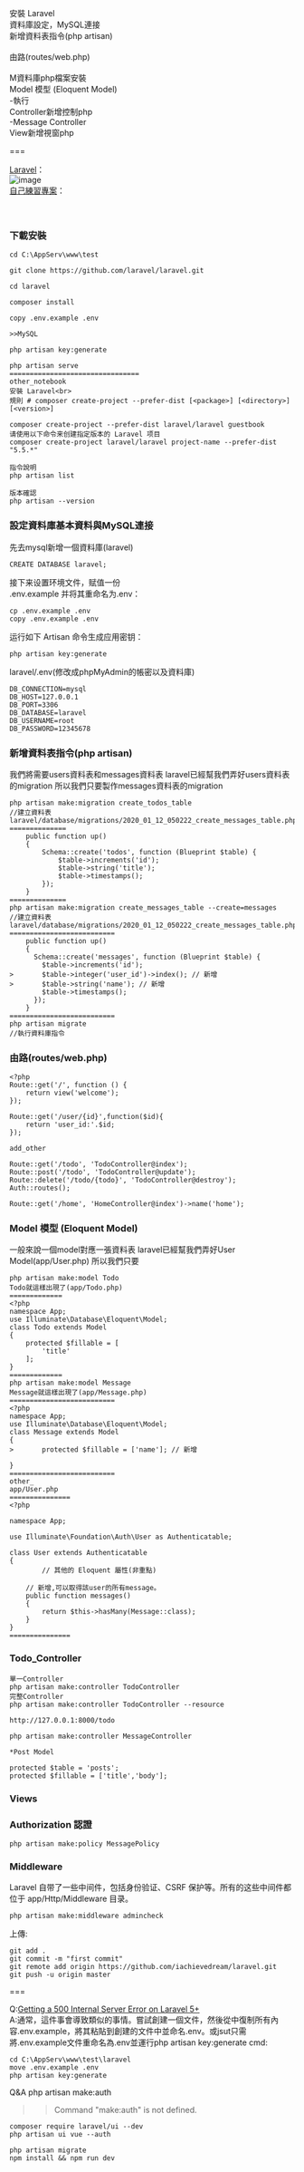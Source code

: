 安裝 Laravel<br>
資料庫設定，MySQL連接<br>
新增資料表指令(php artisan)<br>
<br>
由路(routes/web.php)<br>
<br>
M資料庫php檔案安裝<br>
Model 模型 (Eloquent Model)<br>
-執行<br>
Controller新增控制php<br>
-Message Controller<br>
View新增視窗php<br>

===

<a href="https://laravel.com/docs/6.x">Laravel</a>：<br>
![image](https://github.com/iachievedream/notebook/blob/master/picture/Laravel/guestbook_Laravel_MVC.png)
<br>
<a href="https://github.com/iachievedream/laravel_test">自己練習專案</a>：<br>
<br>
<br>
### 下載安裝
~~~
cd C:\AppServ\www\test

git clone https://github.com/laravel/laravel.git

cd laravel

composer install 

copy .env.example .env

>>MySQL

php artisan key:generate

php artisan serve
================================
other_notebook
安裝 Laravel<br>
規則 # composer create-project --prefer-dist [<package>] [<directory>] [<version>]

composer create-project --prefer-dist laravel/laravel guestbook
请使用以下命令来创建指定版本的 Laravel 项目
composer create-project laravel/laravel project-name --prefer-dist "5.5.*"

指令說明
php artisan list

版本確認
php artisan --version

~~~

### 設定資料庫基本資料與MySQL連接
先去mysql新增一個資料庫(laravel)<br>
~~~
CREATE DATABASE laravel;
~~~
接下来设置环境文件，赋值一份<br>
.env.example 并将其重命名为.env：<br>
~~~
cp .env.example .env
copy .env.example .env
~~~
运行如下 Artisan 命令生成应用密钥：

~~~
php artisan key:generate
~~~

laravel/.env(修改成phpMyAdmin的帳密以及資料庫)

~~~
DB_CONNECTION=mysql
DB_HOST=127.0.0.1
DB_PORT=3306
DB_DATABASE=laravel
DB_USERNAME=root
DB_PASSWORD=12345678
~~~

### 新增資料表指令(php artisan)
我們將需要users資料表和messages資料表
laravel已經幫我們弄好users資料表的migration
所以我們只要製作messages資料表的migration

~~~
php artisan make:migration create_todos_table
//建立資料表
laravel/database/migrations/2020_01_12_050222_create_messages_table.php
==============
    public function up()
    {
        Schema::create('todos', function (Blueprint $table) {
            $table->increments('id');
            $table->string('title');
            $table->timestamps();
        });
    }
==============
php artisan make:migration create_messages_table --create=messages
//建立資料表
laravel/database/migrations/2020_01_12_050222_create_messages_table.php
==========================
	public function up()
	{
	  Schema::create('messages', function (Blueprint $table) {
	    $table->increments('id');
>	    $table->integer('user_id')->index(); // 新增
>	    $table->string('name'); // 新增
	    $table->timestamps();
	  });
	}
==========================
php artisan migrate
//執行資料庫指令
~~~

### 由路(routes/web.php)

~~~
<?php
Route::get('/', function () {
    return view('welcome');
});

Route::get('/user/{id}',function($id){
    return 'user_id:'.$id;
});

add_other

Route::get('/todo', 'TodoController@index');
Route::post('/todo', 'TodoController@update');
Route::delete('/todo/{todo}', 'TodoController@destroy');
Auth::routes();

Route::get('/home', 'HomeController@index')->name('home');
~~~

### Model 模型 (Eloquent Model)
一般來說一個model對應一張資料表
laravel已經幫我們弄好User Model(app/User.php)
所以我們只要
~~~
php artisan make:model Todo
Todo就這樣出現了(app/Todo.php)
=============
<?php
namespace App;
use Illuminate\Database\Eloquent\Model;
class Todo extends Model
{
    protected $fillable = [
        'title'
    ];
}
=============
php artisan make:model Message
Message就這樣出現了(app/Message.php)
==========================
<?php
namespace App;
use Illuminate\Database\Eloquent\Model;
class Message extends Model
{
>       protected $fillable = ['name']; // 新增

}
==========================
other_
app/User.php
===============
<?php

namespace App;

use Illuminate\Foundation\Auth\User as Authenticatable;

class User extends Authenticatable
{
        // 其他的 Eloquent 屬性(非重點)
    
    // 新增,可以取得該user的所有message。
    public function messages()
    {
        return $this->hasMany(Message::class);
    }
}
===============
~~~

### Todo_Controller
~~~
單一Controller
php artisan make:controller TodoController
完整Controller
php artisan make:controller TodoController --resource

http://127.0.0.1:8000/todo

php artisan make:controller MessageController

*Post Model

protected $table = 'posts';
protected $fillable = ['title','body'];
~~~

### Views

### Authorization 認證
~~~
php artisan make:policy MessagePolicy
~~~

### Middleware

Laravel 自带了一些中间件，包括身份验证、CSRF 保护等。所有的这些中间件都位于 app/Http/Middleware 目录。

~~~
php artisan make:middleware admincheck
~~~

上傳:
~~~
git add .
git commit -m "first commit"
git remote add origin https://github.com/iachievedream/laravel.git
git push -u origin master
~~~
===

Q:<a href="https://stackoverflow.com/questions/31543175/getting-a-500-internal-server-error-on-laravel-5-ubuntu-14-04">Getting a 500 Internal Server Error on Laravel 5+</a><br>
A:通常，這件事會導致類似的事情。嘗試創建一個文件，然後從中復制所有內容.env.example，將其粘貼到創建的文件中並命名.env。或jsut只需將.env.example文件重命名為.env並運行php artisan key:generate
cmd:
~~~
cd C:\AppServ\www\test\laravel
move .env.example .env
php artisan key:generate
~~~


Q&A
php artisan make:auth 
>>Command "make:auth" is not defined.

~~~
composer require laravel/ui --dev
php artisan ui vue --auth

php artisan migrate
npm install && npm run dev
~~~